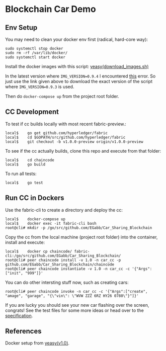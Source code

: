 # Blockchain Car Demo

## Env Setup

You may need to clean your docker env first (radical, hard-core way):
```
sudo systemctl stop docker
sudo rm -rf /var/lib/docker/
sudo systemctl start docker
```

Install the docker images with this script: [yeasy(download_images.sh)](https://raw.githubusercontent.com/yeasy/docker-compose-files/c984ad3f477795ff6beb7a5146aa28d48a329942/hyperledger/1.0/scripts/download_images.sh)

In the latest version where `IMG_VERSION=0.9.4` I encountered [this](https://github.com/yeasy/docker-compose-files/issues/48) error. So just use the link given above to download the exact version of the script where `IMG_VERSION=0.9.3` is used.

Then do `docker-compose up` from the project root folder.

## CC Development
To test if cc builds locally with most recent fabric-preview.:
```
local$    go get github.com/hyperledger/fabric
local$    cd $GOPATH/src/github.com/hyperledger/fabric
local$    git checkout -b v1.0.0-preview origin/v1.0.0-preview
```

To see if the cc actually builds, clone this repo and execute from that folder:
```
local$    cd chaincode
local$    go build
```

To run all tests:
```
local$    go test
```

## Run CC in Dockers
Use the fabric-cli to create a directory and deploy the cc:
```
local$    docker-compose up
local$    docker exec -it fabric-cli bash
root@cli# mkdir -p /go/src/github.com/EGabb/Car_Sharing_Blockchain
```

Copy the cc from the local machine (project root folder) into the container, install and execute:
```
local$    docker cp chaincode/ fabric-cli:/go/src/github.com/EGabb/Car_Sharing_Blockchain/
root@cli# peer chaincode install -v 1.0 -n car_cc -p github.com/EGabb/Car_Sharing_Blockchain/chaincode
root@cli# peer chaincode instantiate -v 1.0 -n car_cc -c '{"Args":["init", "999"]}'
```

You can do other intersting stuff now, such as creating cars:
```
root@cli# peer chaincode invoke -n car_cc -c '{"Args":["create", "amage", "garage", "{\"vin\": \"WVW ZZZ 6RZ HY26 0780\"}"]}'
```

If you are lucky you should see your new car flashing over the screen, congrats! See the test files for some more ideas or head over to the [specification](https://docs.google.com/document/d/1U7C9dJmDg_-l5gKeseZEKqc5ooru2wMxZ8BwhkbjIbk/edit?usp=sharing).

## References
Docker setup from [yeasy(v1.0)](https://github.com/yeasy/docker-compose-files/tree/master/hyperledger/1.0).
